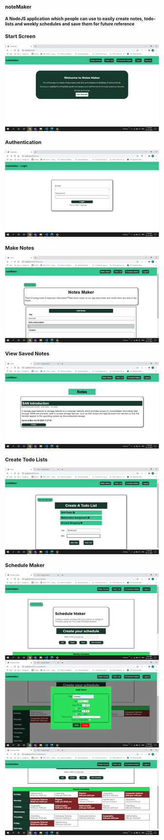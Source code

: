 <h3>noteMaker</h3>

<h4>A <b>NodeJS</b> application which people can use to easily create notes, todo-lists and weekly schedules and save them for future reference</h4>

<h3>Start Screen</h3>
<img src = "public/Start Screen.png">

<h3>Authentication</h3>
<img src = "public/Authentication.png">

<h3>Make Notes</h3>
<img src = "public/MakeNotes.png">

<h3>View Saved Notes</h3>
<img src = "public/ViewNotes.png">

<h3>Create Todo Lists</h3>
<img src = "public/CreateTodoLists.png">

<h3>Schedule Maker</h3>
<img src = "public/Schedule1.png">

<img src = "public/Schedule2.png">

<img src = "public/Schedule3.png">

